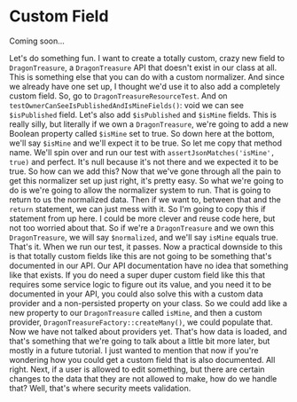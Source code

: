 # Custom Field

Coming soon...

Let's do something fun. I want to create a totally custom, crazy new field to `DragonTreasure`, a `DragonTreasure` API that doesn't exist in our class at all. This is something else that you can do with a custom normalizer. And since we already have one set up, I thought we'd use it to also add a completely custom field. So, go to `DragonTreasureResourceTest`. And on `testOwnerCanSeeIsPublishedAndIsMineFields()`: void we can see `$isPublished` field. Let's also add `$isPublished` and `$isMine` fields. This is really silly, but literally if we own a `DragonTreasure`, we're going to add a new Boolean property called `$isMine` set to true. So down here at the bottom, we'll say `$isMine` and we'll expect it to be true. So let me copy that method name. We'll spin over and run our test with `assertJsonMatches('isMine', true)` and perfect. It's null because it's not there and we expected it to be true. So how can we add this? Now that we've gone through all the pain to get this normalizer set up just right, it's pretty easy. So what we're going to do is we're going to allow the normalizer system to run. That is going to return to us the normalized data. Then if we want to, between that and the `return` statement, we can just mess with it. So I'm going to copy this if statement from up here. I could be more clever and reuse code here, but not too worried about that. So if we're a `DragonTreasure` and we own this `DragonTreasure`, we will say `$normalized`, and we'll say `isMine` equals true. That's it. When we run our test, it passes. Now a practical downside to this is that totally custom fields like this are not going to be something that's documented in our API. Our API documentation have no idea that something like that exists. If you do need a super duper custom field like this that requires some service logic to figure out its value, and you need it to be documented in your API, you could also solve this with a custom data provider and a non-persisted property on your class. So we could add like a new property to our `DragonTreasure` called `isMine`, and then a custom provider, `DragonTreasureFactory::createMany()`, we could populate that. Now we have not talked about providers yet. That's how data is loaded, and that's something that we're going to talk about a little bit more later, but mostly in a future tutorial. I just wanted to mention that now if you're wondering how you could get a custom field that is also documented. All right. Next, if a user is allowed to edit something, but there are certain changes to the data that they are not allowed to make, how do we handle that? Well, that's where security meets validation.
